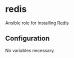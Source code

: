 # redis
Ansible role for installing [Redis](https://redis.io/)

## Configuration
No variables necessary.
